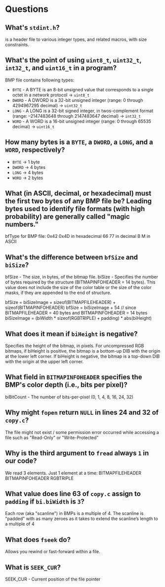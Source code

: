 # Questions

## What's `stdint.h`?

is a header file to various integer types, and related macros, with size constraints.

## What's the point of using `uint8_t`, `uint32_t`, `int32_t`, and `uint16_t` in a program?

BMP file contains following types:
* `BYTE` - A BYTE is an 8-bit unsigned value that corresponds to a single octet in a network protocol -> `uint8_t`
* `DWORD` - A DWORD is a 32-bit unsigned integer (range: 0 through 4294967295 decimal) -> `uint32_t`
* `LONG` - A LONG is a 32-bit signed integer, in twos-complement format (range: –2147483648 through 2147483647 decimal) -> `int32_t`
* `WORD` - A WORD is a 16-bit unsigned integer (range: 0 through 65535 decimal) -> `uint16_t`

## How many bytes is a `BYTE`, a `DWORD`, a `LONG`, and a `WORD`, respectively?

* `BYTE` -> 1 byte
* `DWORD` -> 4 bytes
* `LONG` -> 4 bytes
* `WORD` -> 2 bytes

## What (in ASCII, decimal, or hexadecimal) must the first two bytes of any BMP file be? Leading bytes used to identify file formats (with high probability) are generally called "magic numbers."

bfType for BMP file:
0x42 0x4D in hexadecimal
66 77 in decimal
B M in ASCII

## What's the difference between `bfSize` and `biSize`?

bfSize - The size, in bytes, of the bitmap file.
biSize - Specifies the number of bytes required by the structure (BITMAPINFOHEADER = 14 bytes).
This value does not include the size of the color table or the size of the color masks, if they are appended to the end of structure.

bfSize = biSizeImage + sizeof(BITMAPFILEHEADER) + sizeof(BITMAPINFOHEADER)
bfSize = biSizeImage + 54
// since BITMAPFILEHEADER = 40 bytes and BITMAPINFOHEADER = 14 bytes
biSizeImage = (biWidth * sizeof(RGBTRIPLE) + padding) * abs(biHeight)

## What does it mean if `biHeight` is negative?

Specifies the height of the bitmap, in pixels.
For uncompressed RGB bitmaps, if biHeight is positive, the bitmap is a bottom-up DIB with the origin at the lower left corner.
If biHeight is negative, the bitmap is a top-down DIB with the origin at the upper left corner.

## What field in `BITMAPINFOHEADER` specifies the BMP's color depth (i.e., bits per pixel)?

biBitCount - The number of bits-per-pixel (0, 1, 4, 8, 16, 24, 32)

## Why might `fopen` return `NULL` in lines 24 and 32 of `copy.c`?

The file might not exist / some permission error occurred while accessing a file such as "Read-Only" or "Write-Protected"

## Why is the third argument to `fread` always `1` in our code?

We read 3 elements. Just 1 element at a time:
BITMAPFILEHEADER
BITMAPINFOHEADER
RGBTRIPLE

## What value does line 63 of `copy.c` assign to `padding` if `bi.biWidth` is `3`?

Each row (aka "scanline") in BMPs is a multiple of 4.
The scanline is "padded" with as many zeroes as it takes to extend the scanline’s length to a multiple of 4

## What does `fseek` do?

Allows you rewind or fast-forward within a file.

## What is `SEEK_CUR`?

SEEK_CUR - Current position of the file pointer
